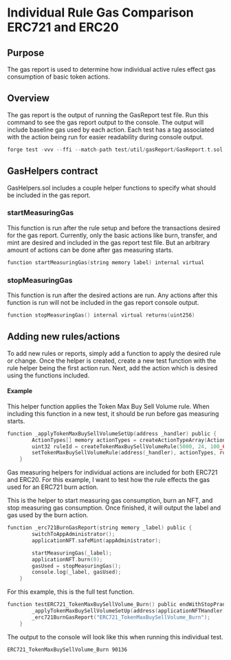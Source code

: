 # Individual Rule Gas Comparison ERC721 and ERC20

## Purpose

The gas report is used to determine how individual active rules effect gas consumption of basic token actions.

## Overview

The gas report is the output of running the GasReport test file. Run this command to see the gas report output to the console. The output will include baseline gas used by each action. Each test has a tag associated with the action being run for easier readability during console output.

```c
forge test -vvv --ffi --match-path test/util/gasReport/GasReport.t.sol
```

## GasHelpers contract

GasHelpers.sol includes a couple helper functions to specify what should be included in the gas report.

### startMeasuringGas

This function is run after the rule setup and before the transactions desired for the gas report. Currently, only the basic actions like burn, transfer, and mint are desired and included in the gas report test file. But an arbitrary amount of actions can be done after gas measuring starts.

```c
function startMeasuringGas(string memory label) internal virtual 
```

### stopMeasuringGas

This function is run after the desired actions are run. Any actions after this function is run will not be included in the gas report console output.

```c
function stopMeasuringGas() internal virtual returns(uint256)
```

## Adding new rules/actions

To add new rules or reports, simply add a function to apply the desired rule or change. Once the helper is created, create a new test function with the rule helper being the first action run. Next, add the action which is desired using the functions included.

#### Example

This helper function applies the Token Max Buy Sell Volume rule. When including this function in a new test, it should be run before gas measuring starts.

```c
function _applyTokenMaxBuySellVolumeSetUp(address _handler) public {
        ActionTypes[] memory actionTypes = createActionTypeArray(ActionTypes.BUY, ActionTypes.SELL);
        uint32 ruleId = createTokenMaxBuySellVolumeRule(5000, 24, 100_000_000, Blocktime);
        setTokenMaxBuySellVolumeRule(address(_handler), actionTypes, ruleId);
    }

```

Gas measuring helpers for individual actions are included for both ERC721 and ERC20. For this example, I want to test how the rule effects the gas used for an ERC721 burn action.

This is the helper to start measuring gas consumption, burn an NFT, and stop measuring gas consumption. Once finished, it will output the label and gas used by the burn action.
```c
function _erc721BurnGasReport(string memory _label) public {
        switchToAppAdministrator();
        applicationNFT.safeMint(appAdministrator);

        startMeasuringGas(_label);
        applicationNFT.burn(0);
        gasUsed = stopMeasuringGas();
        console.log(_label, gasUsed);
    }
```

For this example, this is the full test function.

```c
function testERC721_TokenMaxBuySellVolume_Burn() public endWithStopPrank {
        _applyTokenMaxBuySellVolumeSetUp(address(applicationNFTHandler));
        _erc721BurnGasReport("ERC721_TokenMaxBuySellVolume_Burn");         
    }
```

The output to the console will look like this when running this individual test.

```
ERC721_TokenMaxBuySellVolume_Burn 90136
```